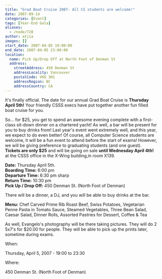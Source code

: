 ```yaml
---
title: "Grad Boat Cruise 2007- All CS students are welcome!"
date: 2007-09-14
categories: [Event]
tags: [Year-End Gala]
aliases:
  - /node/728
author: atjia
images: []
start_date: 2007-04-05 19:00:00
end_date: 2007-04-05 23:00:00
location:
  name: Pick Up/Drop Off at North Foot of Denman St
  address:
    streetAddress: 450 Denman St
    addressLocality: Vancouver
    postalCode: V6G 3H1
    addressRegion: BC
    addressCountry: CA
---
```


It's finally official. The date for our annual Grad Boat Cruise is **Thursday April 5th!**
Your friendly CSSS execs have put together another fun filled boat cruise for you.

So... for $25, you get to spend an awesome evening complete with a first-class
sit-down dinner on a chartered yacht! As well, a bar will be present for you to buy drinks from!
Last year's event went extremely well, and this year, we expect to do even better!
Of course, all Computer Science students are welcome, it will be a fun event to attend before
the start of exams! However, we will be giving preference to graduating students (and one guest).
**Tickets are only $25** and will be going on sale **until Wednesday April 4th!**
at the CSSS office in the X-Wing building,in room X139.

**Date:** Thursday April 5th. \
**Boarding Time:** 6:00 pm \
**Departure Time:** 6:30 pm sharp \
**Return Time:** 10:30 pm \
**Pick Up / Drop Off:** 450 Denman St. (North Foot of Denman)

There will be a dinner, a DJ, and you will be able to buy drinks at the bar.

**Menu:** Chef Carved Prime Rib Roast Beef, Swiss Potatoes, Vegetarian Penne Pasta in
Tomato Sauce, Steamed Vegetables, Three Bean Salad, Caesar Salad, Dinner Rolls,
Assorted Pastries for Dessert, Coffee & Tea

As well, Evangelo's photography will be there taking pictures. They will do
2 5x7's for $20.00 for people. They will be able to pick up the prints later,
sometime during exams.

When:

Thursday, April 5, 2007 - 19:00 to 23:30

Where:

450 Denman St. (North Foot of Denman)
